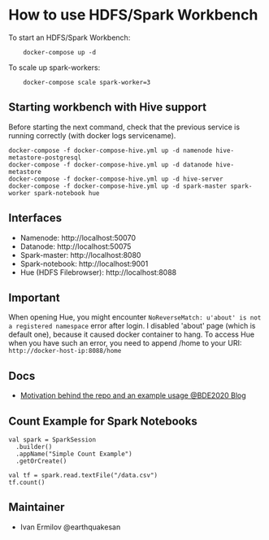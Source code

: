 # How to use HDFS/Spark Workbench

To start an HDFS/Spark Workbench:
```
    docker-compose up -d
```

To scale up spark-workers:
```
    docker-compose scale spark-worker=3
```

## Starting workbench with Hive support

Before starting the next command, check that the previous service is running correctly (with docker logs servicename).
```
docker-compose -f docker-compose-hive.yml up -d namenode hive-metastore-postgresql
docker-compose -f docker-compose-hive.yml up -d datanode hive-metastore
docker-compose -f docker-compose-hive.yml up -d hive-server
docker-compose -f docker-compose-hive.yml up -d spark-master spark-worker spark-notebook hue
```

## Interfaces

* Namenode: http://localhost:50070
* Datanode: http://localhost:50075
* Spark-master: http://localhost:8080
* Spark-notebook: http://localhost:9001
* Hue (HDFS Filebrowser): http://localhost:8088

## Important

When opening Hue, you might encounter ```NoReverseMatch: u'about' is not a registered namespace``` error after login. I disabled 'about' page (which is default one), because it caused docker container to hang. To access Hue when you have such an error, you need to append /home to your URI: ```http://docker-host-ip:8088/home```

## Docs
* [Motivation behind the repo and an example usage @BDE2020 Blog](http://www.big-data-europe.eu/scalable-sparkhdfs-workbench-using-docker/)

## Count Example for Spark Notebooks
```
val spark = SparkSession
  .builder()
  .appName("Simple Count Example")
  .getOrCreate()

val tf = spark.read.textFile("/data.csv")
tf.count()
```

## Maintainer
* Ivan Ermilov @earthquakesan
